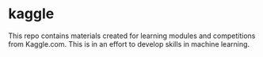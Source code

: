 # kaggle
This repo contains materials created for learning modules and competitions from Kaggle.com. This is in an effort to develop skills in machine learning.
